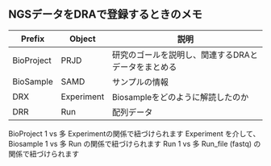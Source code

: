 ## NGSデータをDRAで登録するときのメモ



Prefix | Object | 説明
--- | --- |--- 
BioProject | PRJD | 研究のゴールを説明し、関連するDRAとデータをまとめる
BioSample | SAMD | サンプルの情報
DRX | Experiment | Biosampleをどのように解読したのか
DRR | Run | 配列データ

BioProject 1 vs 多 Experimentの関係で紐づけられます
Experiment を介して、Biosample 1 vs 多 Run の関係で紐づけられます
Run 1 vs 多 Run_file (fastq) の関係で紐づけられます  

